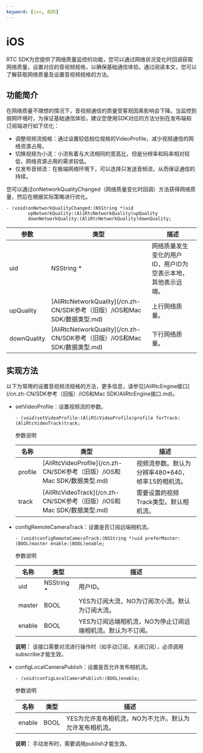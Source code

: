 ```yaml
---
keyword: [ios, 弱网]
---
```


# iOS

RTC SDK为您提供了网络质量监控的功能，您可以通过网络状况变化时回调获取网络质量，设置对应的音视频规格，以确保基础通信体验。通过阅读本文，您可以了解获取网络质量及设置音视频规格的方法。

## 功能简介

在网络质量不理想的情况下，音视频通信的质量受客观因素影响会下降。当监控到弱网环境时，为保证基础通信体验，建议您使用SDK对应的方法分别在发布端和订阅端进行如下优化：

-   调整视频流规格：通过设置较低档位规格的VideoProfile，减少视频通信的网络资源占用。
-   切换视频为小流：小流有着与大流相同的宽高比，但是分辨率和码率相对较低，网络资源占用的需求较低。
-   仅发布音频流：在极端网络环境下，可以选择只发送音频流，从而保证通信的持续。

您可以通过onNetworkQualityChanged（网络质量变化时回调）方法获得网络质量，然后在根据实际策略进行优化。

```
- (void)onNetworkQualityChanged:(NSString *)uid 
        upNetworkQuality:(AliRtcNetworkQuality)upQuality             
        downNetworkQuality:(AliRtcNetworkQuality)downQuality;
```

|参数|类型|描述|
|--|--|--|
|uid|NSString \*|网络质量发生变化的用户ID，用户ID为空表示本地，其他表示远端。|
|upQuality|[AliRtcNetworkQuality](/cn.zh-CN/SDK参考（旧版）/iOS和Mac SDK/数据类型.md)|上行网络质量。|
|downQuality|[AliRtcNetworkQuality](/cn.zh-CN/SDK参考（旧版）/iOS和Mac SDK/数据类型.md)|下行网络质量。|

## 实现方法

以下为常用的设置音视频流规格的方法，更多信息，请参见[AliRtcEngine接口](/cn.zh-CN/SDK参考（旧版）/iOS和Mac SDK/AliRtcEngine接口.md)。

-   setVideoProfile：设置视频流的参数。

    ```
    - (void)setVideoProfile:(AliRtcVideoProfile)profile forTrack:(AliRtcVideoTrack)track;
    ```

    参数说明

    |名称|类型|描述|
    |--|--|--|
    |profile|[AliRtcVideoProfile](/cn.zh-CN/SDK参考（旧版）/iOS和Mac SDK/数据类型.md)|视频流参数。默认为分辨率480\*640，帧率15的相机流。|
    |track|[AliRtcVideoTrack](/cn.zh-CN/SDK参考（旧版）/iOS和Mac SDK/数据类型.md)|需要设置的视频Track类型。默认相机流。|

-   configRemoteCameraTrack：设置是否订阅远端相机流。

    ```
    - (void)configRemoteCameraTrack:(NSString *)uid preferMaster:(BOOL)master enable:(BOOL)enable;
    ```

    参数说明

    |名称|类型|描述|
    |--|--|--|
    |uid|NSString \*|用户ID。|
    |master|BOOL|YES为订阅大流，NO为订阅次小流。默认为订阅大流。|
    |enable|BOOL|YES为订阅远端相机流，NO为停止订阅远端相机流。默认为不订阅。|

    **说明：** 该接口需要对流进行操作时（如手动订阅，关闭订阅），必须调用subscribe才能生效。

-   configLocalCameraPublish：设置是否允许发布相机流。

    ```
    - (void)configLocalCameraPublish:(BOOL)enable;
    ```

    参数说明

    |名称|类型|描述|
    |--|--|--|
    |enable|BOOL|YES为允许发布相机流，NO为不允许。默认为允许发布相机流。|

    **说明：** 手动发布时，需要调用publish才能生效。


